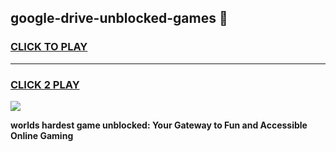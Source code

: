 
## google-drive-unblocked-games 👋
<h3>
<a href="https://premium.freeplayer.one?title=google-drive-unblocked-games&ref=14F">CLICK TO PLAY</a></h3>
<hr>

<h3>
<a href="https://premium.freeplayer.one?title=google-drive-unblocked-games&ref=14F">CLICK 2 PLAY</a>
  
</h3>

<a href="https://premium.freeplayer.one?title=google-drive-unblocked-games&ref=12F/"><img src="https://clearcache.store/games.png"></a>


**worlds hardest game unblocked: Your Gateway to Fun and Accessible Online Gaming**
